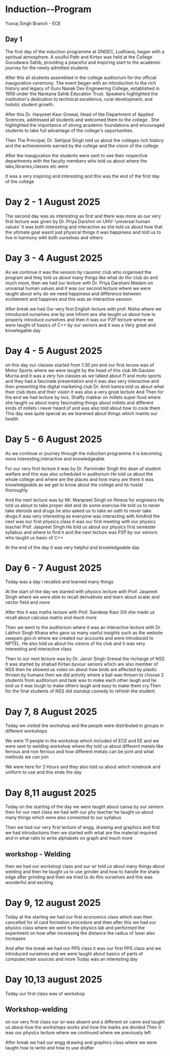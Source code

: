 # Induction--Program
Yuvraj Singh
Branch - ECE
## Day 1
The first day of the induction programme at
GNDEC, Ludhiana, began with a spiritual 
atmosphere. A soulful Path and Kirtan was
held at the College Gurudwara Sahib, 
providing a peaceful and inspiring start 
to the academic journey for the newly 
admitted students

After this all students assembled in the college auditorium for the official inauguration ceremony. The event began with an introduction to the rich history and legacy of Guru Nanak Dev Engineering College, established in 1956 under the Nankana Sahib Education Trust. Speakers highlighted the institution's dedication to technical excellence, rural development, and holistic student growth.


After this Dr. Harpreet Kaur Grewal, Head of the Department of Applied Sciences, addressed all students and welcomed them to the college . She highlighted the importance of strong academic foundations and encouraged students to take full advantage of the college's opportunities.

Then The Principal, Dr. Sehijpal Singh told us about the colleges rich history and the achievements earned by the college and the vision of the college

After the inauguration the students were sent to see their respective departments with the faculty members who told us about where the labs,libraries,classes etc were

It was a very inspiring and interesting and this was the end of the first day of the college

# Day 2 - 1 August 2025

The second day was as interesting as first and there was more as our very first lecture was given by Dr. Priya Darshini on UHV-'universal human values' it was both interesting and interactive as she told us about how that the ultimate goal wasnt just physical things it was happiness and told us to live in harmony with both ourselves and others

# Day 3 - 4 August 2025
As we continue it was the session by causmic club who organised the program and they told us about many things like what do thir club do and much more, then we had our lecture with Dr. Priya Darshani Madam on univarsal human values and it was our second lecture where we were taught about why do we need happiness and difference between ecxitement and happines and this was an interactive session

After break we had  Our very first English lecture with prof. Nisha where we introduced ourselves one by one infront ans she taught us about how to properly introduce ourselves and then it was our P2P lecture where we were taught of basics of C++ by our seniors and it was a Very great and knowlegable day

# Day 4 - 5 August 2025
on this day our classes started from 1:30 pm and our first lecure was of Motor Sports where we were taught by the head of this club Mr.Gautam Murria and it was a very fun classes as we talked about f1 and moto sports and they had a fascinate presentation and it was also very interactive and then presenting the digital marketing club Dr. Amit kamra told us about what their club does and their vision it was also a very great lecture
And Then for the end we had lecture by mrs. Shaffy makkar on millets super food where she taught us about many fascinating things about millets and different kinds of millets i never heard of and was also told about how to cook them
This day was quite special as we learened about things which maints our health

# Day 5 - 6 August 2025
As we continue or journey through the induction programme it is becoming more interesting,interactive and knowledgeable 

For our very first lecture it was by Dr. Parminder Singh the dean of student welfare and this was also scheduled in auditorium He told us about the whole college and where are the places and how many are there it was knowledgeable as we get to know about the college and its hostel thoroughly 

And the next lecture was by Mr. Manpreet Singh on fitness for engineers He told us about to take proper diet and do some exercise.He told us to never take steroids and drugs he also asked us to take an oath to never take drugs.It was very interesting as everyone was interacting with himAnd the next was our first physics class it was our first meeting with our physics teacher Prof. Jaspreet Singh He told us about our physics first semester syllabus and where to find it and the next lecture was P2P by our seniors who taught us basic of C++

At the end of the day it was very helpful and knowledgeable day

# Day 6 - 7 August 2025

Today was a day i recalled and learned many things

At the start of the day we started with physics lecture with Prof. Jaspreet Singh where we were able to recall derivatives and learn about scalar and vector field and more 

After this it was maths lecture with Prof. Sandeep Kaur Gill she made us recall about calculus matrix and much more

Then we went to the auditorium where it was an interactive lecture with Dr. Lakhvir Singh Khana who gave us many useful insights such as the website swayam.gov.in  where we created our accounts and were introduced to NPTEL. He also told us about his visions of his club and it was very interesting and interactive class

Then to our next lecture was by Dr. Jasvir Singh Grewal the incharge of NSS It was started by shabad Kirtan byvour seniors which are also member of NSS then he showed us video on about how birds are affected by plastic thrown by humans then we did activity where a ball was thrown to choose 2 students from auditorium and task was to make each other laugh and he told us it was tough to make others laugh and easy to make them cry.Then for the final students of NSS did standup comedy to refresh the student.

# Day 7, 8 August 2025
Today we visited the workshop and the people were distributed in groups in different workshops

We were 11 people in the workshop which included of ECE and EE and we were sent to welding workshop where thy told us about different metals like ferrous and non ferrous and how different metals can be joint and what methods we can join 

We were here for 2 Hours and they also told us about which notebook and uniform to use and this ends the day

# Day 8,11 august 2025
Today on the starting of the day we were taught about canva by our seniors then for our next class we had with our phy teacher he taught us about many things which were also connected to our syllabus

Then we had our very first lecture of engg. drawing and graphics and first we had introductoins then we started with what are the material required and in what ratio to write alphabets on graph and much more 
## workshop - Welding
then we had our workshop class and our sir told us aboul many things about welding and then he taught us to use grinder and how to handle the sharp edge after grinding and then we tried to do this ourselves and this was wonderful and exciting

# Day 9, 12 august 2025
Today at the starting we had our first economics class which was then cancelled for id card formation procedure and then after this we had our physics class where we went to the physics lab and performed the experiment on how after increasing the distance the radius of laser also increases 

And after the break we had our PPS class it was our first PPS class and we introduced ourselves and we were taught about basics of parts of computer,main sources and more 
Today was an interesting day

# Day 10,13 august 2025
Today our first class was of workshop
## Workshop-welding
on our very first class our sir was absent and a different sir came and taught us about how the workshops works and how the marks are divided Then it was our physics lecture where we continued where we previously left

After break we had our engg drawing and graphics class where we were taught how to write and how to use drafter
